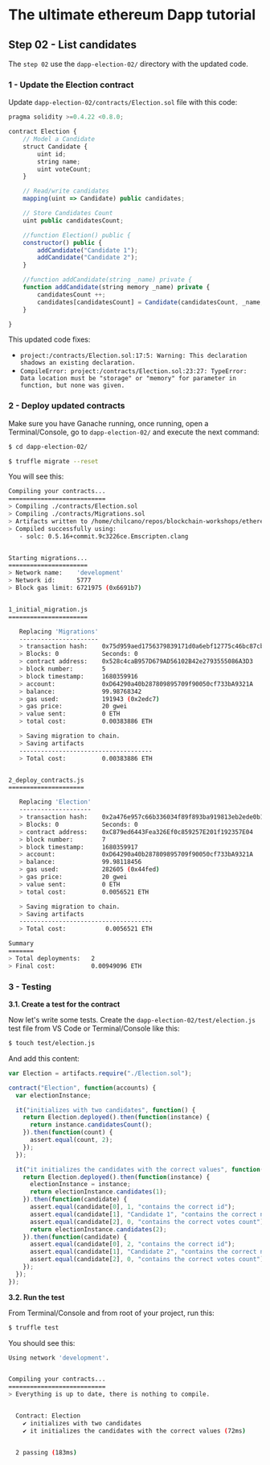 # The ultimate ethereum Dapp tutorial

## Step 02 - List candidates

The `step 02` use the `dapp-election-02/` directory with the updated code.

### 1 - Update the Election contract

Update `dapp-election-02/contracts/Election.sol` file with this code:

```js
pragma solidity >=0.4.22 <0.8.0;

contract Election {
    // Model a Candidate
    struct Candidate {
        uint id;
        string name;
        uint voteCount;
    }

    // Read/write candidates
    mapping(uint => Candidate) public candidates;

    // Store Candidates Count
    uint public candidatesCount;

    //function Election() public {
    constructor() public {
        addCandidate("Candidate 1");
        addCandidate("Candidate 2");
    }

    //function addCandidate(string _name) private {
    function addCandidate(string memory _name) private {
        candidatesCount ++;
        candidates[candidatesCount] = Candidate(candidatesCount, _name, 0);
    }

}
```
This updated code fixes:
- `project:/contracts/Election.sol:17:5: Warning: This declaration shadows an existing declaration.
`
- `CompileError: project:/contracts/Election.sol:23:27: TypeError: Data location must be "storage" or "memory" for parameter in function, but none was given.
`


### 2 - Deploy updated contracts

Make sure you have Ganache running, once running, open a Terminal/Console, go to `dapp-election-02/` and execute the next command:

```sh
$ cd dapp-election-02/

$ truffle migrate --reset
```

You will see this:
```sh
Compiling your contracts...
===========================
> Compiling ./contracts/Election.sol
> Compiling ./contracts/Migrations.sol
> Artifacts written to /home/chilcano/repos/blockchain-workshops/ethereum-dapp-tutorial/dapp-election-02/build/contracts
> Compiled successfully using:
   - solc: 0.5.16+commit.9c3226ce.Emscripten.clang


Starting migrations...
======================
> Network name:    'development'
> Network id:      5777
> Block gas limit: 6721975 (0x6691b7)


1_initial_migration.js
======================

   Replacing 'Migrations'
   ----------------------
   > transaction hash:    0x75d959aed1756379839171d0a6ebf12775c46bc87cb558bb21dc868576a95554
   > Blocks: 0            Seconds: 0
   > contract address:    0x528c4caB957D679AD56102B42e2793555086A3D3
   > block number:        5
   > block timestamp:     1680359916
   > account:             0xD64290a40b287809895709f90050cf733bA9321A
   > balance:             99.98768342
   > gas used:            191943 (0x2edc7)
   > gas price:           20 gwei
   > value sent:          0 ETH
   > total cost:          0.00383886 ETH

   > Saving migration to chain.
   > Saving artifacts
   -------------------------------------
   > Total cost:          0.00383886 ETH


2_deploy_contracts.js
=====================

   Replacing 'Election'
   --------------------
   > transaction hash:    0x2a476e957c66b336034f89f893ba919813eb2ede0b1566fb563148c056a75b0e
   > Blocks: 0            Seconds: 0
   > contract address:    0xC879ed6443Fea326Ef0c859257E201f192357E04
   > block number:        7
   > block timestamp:     1680359917
   > account:             0xD64290a40b287809895709f90050cf733bA9321A
   > balance:             99.98118456
   > gas used:            282605 (0x44fed)
   > gas price:           20 gwei
   > value sent:          0 ETH
   > total cost:          0.0056521 ETH

   > Saving migration to chain.
   > Saving artifacts
   -------------------------------------
   > Total cost:           0.0056521 ETH

Summary
=======
> Total deployments:   2
> Final cost:          0.00949096 ETH
```

### 3 - Testing

__3.1. Create a test for the contract__

Now let's write some tests. Create the `dapp-election-02/test/election.js` test file from VS Code or Terminal/Console like this:

```sh
$ touch test/election.js
```

And add this content:

```js
var Election = artifacts.require("./Election.sol");

contract("Election", function(accounts) {
  var electionInstance;

  it("initializes with two candidates", function() {
    return Election.deployed().then(function(instance) {
      return instance.candidatesCount();
    }).then(function(count) {
      assert.equal(count, 2);
    });
  });

  it("it initializes the candidates with the correct values", function() {
    return Election.deployed().then(function(instance) {
      electionInstance = instance;
      return electionInstance.candidates(1);
    }).then(function(candidate) {
      assert.equal(candidate[0], 1, "contains the correct id");
      assert.equal(candidate[1], "Candidate 1", "contains the correct name");
      assert.equal(candidate[2], 0, "contains the correct votes count");
      return electionInstance.candidates(2);
    }).then(function(candidate) {
      assert.equal(candidate[0], 2, "contains the correct id");
      assert.equal(candidate[1], "Candidate 2", "contains the correct name");
      assert.equal(candidate[2], 0, "contains the correct votes count");
    });
  });
});
```

__3.2. Run the test__

From Terminal/Console and from root of your project, run this:

```sh
$ truffle test
```

You should see this:
```sh
Using network 'development'.


Compiling your contracts...
===========================
> Everything is up to date, there is nothing to compile.


  Contract: Election
    ✔ initializes with two candidates
    ✔ it initializes the candidates with the correct values (72ms)


  2 passing (183ms)
```